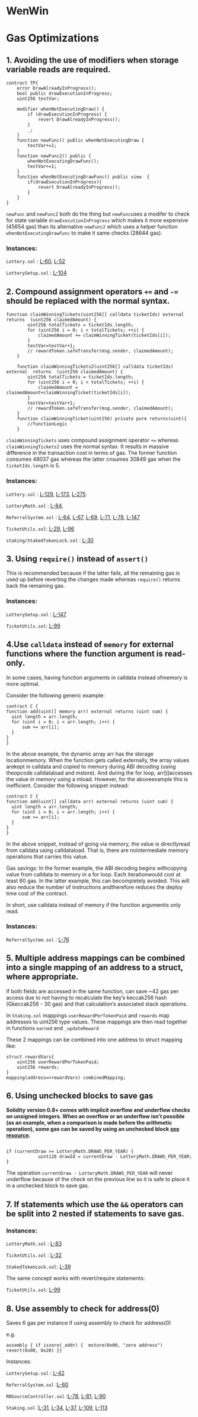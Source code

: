 # WenWin

# Gas Optimizations

## 1. Avoiding the use of modifiers when storage variable reads are required.

```solidity
contract TP{
    error DrawAlreadyInProgress();
    bool public drawExecutionInProgress;
    uint256 testVar;

    modifier whenNotExecutingDraw() {
        if (drawExecutionInProgress) {
            revert DrawAlreadyInProgress();
        }
        _;
    }
    function newFunc() public whenNotExecutingDraw {
        testVar+=1;
    }
    function newFunc2() public {
        whenNotExecutingDrawFunc();
        testVar+=1;
    }
    function whenNotExecutingDrawFunc() public view  {
        if(drawExecutionInProgress){
            revert DrawAlreadyInProgress();
        }
    }
}
```

`newFunc` and `newFunc2` both do the thing but `newFunc`uses a modifer to check for state variable `drawExecutionInProgress` which makes it more expensive (45654 gas) than its alternative `newFunc2` which uses a helper function `whenNotExecutingDrawFunc` to make it same checks (28644 gas).

### Instances:

`Lottery.sol` : [L-60](https://github.com/code-423n4/2023-03-wenwin/blob/91b89482aaedf8b8feb73c771d11c257eed997e8/src/Lottery.sol#L60), [L-52](https://github.com/code-423n4/2023-03-wenwin/blob/91b89482aaedf8b8feb73c771d11c257eed997e8/src/Lottery.sol#L52)

`LotterySetup.sol` : [L-104](https://github.com/code-423n4/2023-03-wenwin/blob/91b89482aaedf8b8feb73c771d11c257eed997e8/src/LotterySetup.sol#L104) 

## 2. Compound assignment operators `+=` and `-=` should be replaced with the normal syntax.

```solidity
function claimWinningTickets(uint256[] calldata ticketIds) external  returns  (uint256 claimedAmount) {
        uint256 totalTickets = ticketIds.length;
        for (uint256 i = 0; i < totalTickets; ++i) {
            claimedAmount += claimWinningTicket(ticketIds[i]);
        }
        testVar=testVar+1;
        // rewardToken.safeTransfer(msg.sender, claimedAmount);
    }

    function claimWinningTickets2(uint256[] calldata ticketIds) external  returns  (uint256 claimedAmount) {
        uint256 totalTickets = ticketIds.length;
        for (uint256 i = 0; i < totalTickets; ++i) {
            claimedAmount = claimedAmount+claimWinningTicket(ticketIds[i]);
        }
        testVar=testVar+1;
        // rewardToken.safeTransfer(msg.sender, claimedAmount);
    }
    function claimWinningTicket(uint256) private pure returns(uint){
        //functionLogic
    }
```

`claimWinningTickets` uses compound assignment operator `+=` whereas `claimWinningTickets2` uses the normal syntax. It results in massive difference in the transaction cost in terms of gas. The former function consumes  48037 gas whereas the latter cnsumes 30849 gas when the `ticketIds.length` is 5.

### Instances:

`Lottery.sol` : [L-129](https://github.com/code-423n4/2023-03-wenwin/blob/91b89482aaedf8b8feb73c771d11c257eed997e8/src/Lottery.sol#L129), [L-173](https://github.com/code-423n4/2023-03-wenwin/blob/91b89482aaedf8b8feb73c771d11c257eed997e8/src/Lottery.sol#L173), [L-275](https://github.com/code-423n4/2023-03-wenwin/blob/91b89482aaedf8b8feb73c771d11c257eed997e8/src/Lottery.sol#L275)

`LotteryMath.sol` : [L-84](https://github.com/code-423n4/2023-03-wenwin/blob/91b89482aaedf8b8feb73c771d11c257eed997e8/src/LotteryMath.sol#L84),

`ReferralSystem.sol` : [L-64](https://github.com/code-423n4/2023-03-wenwin/blob/91b89482aaedf8b8feb73c771d11c257eed997e8/src/ReferralSystem.sol#L64), [L-67](https://github.com/code-423n4/2023-03-wenwin/blob/91b89482aaedf8b8feb73c771d11c257eed997e8/src/ReferralSystem.sol#L67), [L-69](https://github.com/code-423n4/2023-03-wenwin/blob/91b89482aaedf8b8feb73c771d11c257eed997e8/src/ReferralSystem.sol#L69), [L-71](https://github.com/code-423n4/2023-03-wenwin/blob/91b89482aaedf8b8feb73c771d11c257eed997e8/src/ReferralSystem.sol#L71), [L-78](https://github.com/code-423n4/2023-03-wenwin/blob/91b89482aaedf8b8feb73c771d11c257eed997e8/src/ReferralSystem.sol#L78), [L-147](https://github.com/code-423n4/2023-03-wenwin/blob/91b89482aaedf8b8feb73c771d11c257eed997e8/src/ReferralSystem.sol#L147)

`TicketUtils.sol`: [L-29](https://github.com/code-423n4/2023-03-wenwin/blob/91b89482aaedf8b8feb73c771d11c257eed997e8/src/TicketUtils.sol#L29), [L-96](https://github.com/code-423n4/2023-03-wenwin/blob/91b89482aaedf8b8feb73c771d11c257eed997e8/src/TicketUtils.sol#L96)

`staking/StakedTokenLock.sol` : [L-30](https://github.com/code-423n4/2023-03-wenwin/blob/91b89482aaedf8b8feb73c771d11c257eed997e8/src/staking/StakedTokenLock.sol#L30)

## 3. Using `require()` instead of `assert()`

This is recommended because if the latter fails, all the remaining gas is used up before reverting the changes made whereas `require()` returns back the remaining gas.

### Instances:

`LotterySetup.sol` : [L-147](https://github.com/code-423n4/2023-03-wenwin/blob/91b89482aaedf8b8feb73c771d11c257eed997e8/src/LotterySetup.sol#L147)

`TicketUtils.sol`: [L-99](https://github.com/code-423n4/2023-03-wenwin/blob/91b89482aaedf8b8feb73c771d11c257eed997e8/src/TicketUtils.sol#L99)

## 4.Use `calldata` instead of `memory` for external functions where the function argument is read-only.

In some cases, having function arguments in calldata instead ofmemory is more optimal.

Consider the following generic example:

 

```solidity
contract C {
function add(uint[] memory arr) external returns (uint sum) {
  uint length = arr.length;
  for (uint i = 0; i < arr.length; i++) {
      sum += arr[i];
  }
}
}
```

In the above example, the dynamic array arr has the storage locationmemory. When the function gets called externally, the array values arekept in calldata and copied to memory during ABI decoding (using theopcode calldataload and mstore). And during the for loop, arr[i]accesses the value in memory using a mload. However, for the aboveexample this is inefficient. Consider the following snippet instead:

```solidity
contract C {
function add(uint[] calldata arr) external returns (uint sum) {
  uint length = arr.length;
  for (uint i = 0; i < arr.length; i++) {
      sum += arr[i];
  }
}
}
```

In the above snippet, instead of going via memory, the value is directlyread from calldata using calldataload. That is, there are nointermediate memory operations that carries this value.

Gas savings: In the former example, the ABI decoding begins withcopying value from calldata to memory in a for loop. Each iterationwould cost at least 60 gas. In the latter example, this can becompletely avoided. This will also reduce the number of instructions andtherefore reduces the deploy time cost of the contract.

In short, use calldata instead of memory if the function argumentis only read.

### Instances:

`ReferralSystem.sol` : [L-76](https://github.com/code-423n4/2023-03-wenwin/blob/91b89482aaedf8b8feb73c771d11c257eed997e8/src/ReferralSystem.sol#L76)

## 5. **Multiple address mappings can be combined into a single mapping of an address to a struct, where appropriate.**

If both fields are accessed in the same function, can save ~42 gas per access due to not having to recalculate the key’s keccak256 hash (Gkeccak256 - 30 gas) and that calculation’s associated stack operations.

In `Staking.sol` mappings `userRewardPerTokenPaid` and `rewards` map addresses to uint256 type values. These mappings are then read together in functions `earned` and `_updateReward`

These 2 mappings can be combined into one address to struct mapping like:

```solidity
struct rewardVars{
	uint256 userRewardPerTokenPaid;
	uint256 rewards;
}
mapping(address=>rewardVars) combinedMapping;
```

## 6. ****Using unchecked blocks to save gas****

**Solidity version 0.8+ comes with implicit overflow and underflow checks on unsigned integers. When an overflow or an underflow isn’t possible (as an example, when a comparison is made before the arithmetic operation), some gas can be saved by using an unchecked block [see resource](https://github.com/ethereum/solidity/issues/10695).**

```solidity

if (currentDraw >= LotteryMath.DRAWS_PER_YEAR) {
            uint128 drawId = currentDraw - LotteryMath.DRAWS_PER_YEAR;
}
```

The operation `currentDraw - LotteryMath.DRAWS_PER_YEAR` will never underflow because of the check on the previous line so it is safe to place it in a unchecked block to save gas.

## 7. If statements which use the `&&` operators can be split into 2 nested if statements to save gas.

### Instances:

`LotteryMath.sol` : [L-83](https://github.com/code-423n4/2023-03-wenwin/blob/91b89482aaedf8b8feb73c771d11c257eed997e8/src/LotteryMath.sol#L83)

`TicketUtils.sol` : [L-32](https://github.com/code-423n4/2023-03-wenwin/blob/91b89482aaedf8b8feb73c771d11c257eed997e8/src/TicketUtils.sol#L32)

`StakedTokenLock.sol`: [L-39](https://github.com/code-423n4/2023-03-wenwin/blob/91b89482aaedf8b8feb73c771d11c257eed997e8/src/staking/StakedTokenLock.sol#L39)

The same concept works with revert/require statements:

 `TicketUtils.sol`: [L-99](https://github.com/code-423n4/2023-03-wenwin/blob/91b89482aaedf8b8feb73c771d11c257eed997e8/src/TicketUtils.sol#L99)

## 8. **Use assembly to check for address(0)**

Saves 6 gas per instance if using assembly to check for address(0)

e.g.

```solidity
assembly { if iszero(_addr) {  mstore(0x00, "zero address")  revert(0x00, 0x20) }}
```

Instances: 

`LotterySetup.sol` : [L-42](https://github.com/code-423n4/2023-03-wenwin/blob/91b89482aaedf8b8feb73c771d11c257eed997e8/src/LotterySetup.sol#L42)

`ReferralSystem.sol` :[L-60](https://github.com/code-423n4/2023-03-wenwin/blob/91b89482aaedf8b8feb73c771d11c257eed997e8/src/ReferralSystem.sol#L60)

`RNSourceController.sol` :[L-78](https://github.com/code-423n4/2023-03-wenwin/blob/91b89482aaedf8b8feb73c771d11c257eed997e8/src/RNSourceController.sol#L78), [L-81](https://github.com/code-423n4/2023-03-wenwin/blob/91b89482aaedf8b8feb73c771d11c257eed997e8/src/RNSourceController.sol#L81), [L-90](https://github.com/code-423n4/2023-03-wenwin/blob/91b89482aaedf8b8feb73c771d11c257eed997e8/src/RNSourceController.sol#L90)

`Staking.sol` :[L-31](https://github.com/code-423n4/2023-03-wenwin/blob/91b89482aaedf8b8feb73c771d11c257eed997e8/src/staking/Staking.sol#L31), [L-34](https://github.com/code-423n4/2023-03-wenwin/blob/91b89482aaedf8b8feb73c771d11c257eed997e8/src/staking/Staking.sol#L34), [L-37](https://github.com/code-423n4/2023-03-wenwin/blob/91b89482aaedf8b8feb73c771d11c257eed997e8/src/staking/Staking.sol#L37), [L-109](https://github.com/code-423n4/2023-03-wenwin/blob/91b89482aaedf8b8feb73c771d11c257eed997e8/src/staking/Staking.sol#L109), [L-113](https://github.com/code-423n4/2023-03-wenwin/blob/91b89482aaedf8b8feb73c771d11c257eed997e8/src/staking/Staking.sol#L113)